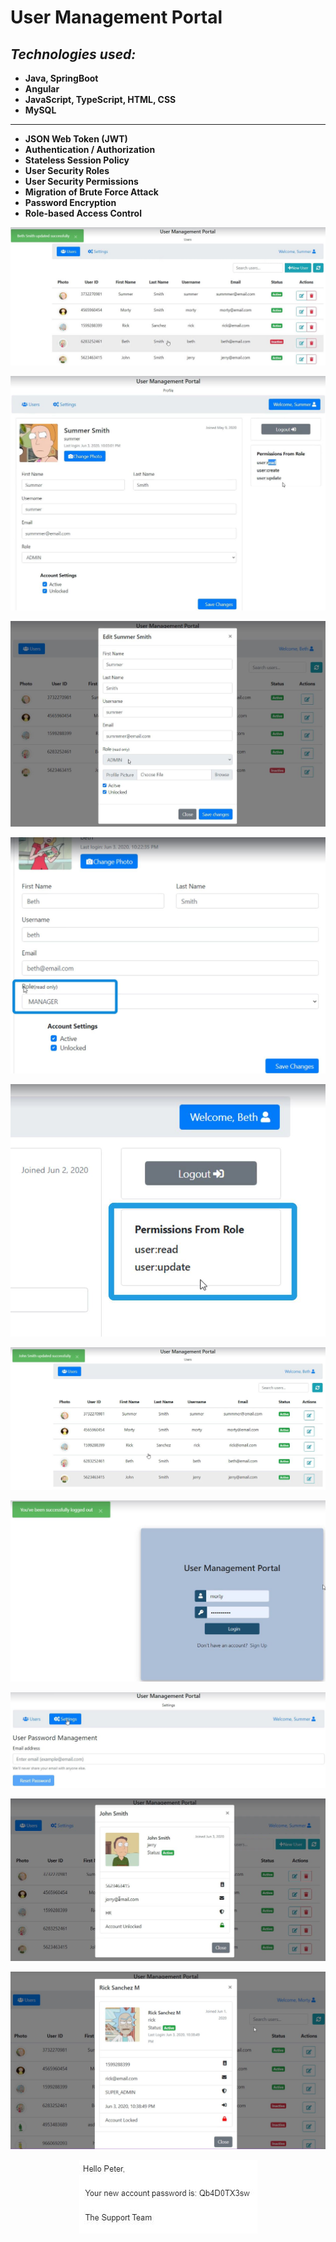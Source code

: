 # User Management Portal

## ***Technologies used:***

* **Java, SpringBoot**
* **Angular**
* **JavaScript, TypeScript, HTML, CSS**
* **MySQL**
---------------------------------------------------------------------

* **JSON Web Token (JWT)**
* **Authentication / Authorization**
* **Stateless Session Policy**
* **User Security Roles**
* **User Security Permissions**
* **Migration of Brute Force Attack**
* **Password Encryption**
* **Role-based Access Control**

<p align = "center">
<img src="https://github.com/iizdebski/usermanagementportal/blob/main/supportPortalAngularJWTBackend/supportportal/images/support_01.JPG">
</p>

<p align = "center">
<img src="https://github.com/iizdebski/usermanagementportal/blob/main/supportPortalAngularJWTBackend/supportportal/images/support_02.JPG">
</p>

<p align = "center">
<img src="https://github.com/iizdebski/usermanagementportal/blob/main/supportPortalAngularJWTBackend/supportportal/images/support_03.JPG"> 
</p>

<p align = "center">
<img src="https://github.com/iizdebski/usermanagementportal/blob/main/supportPortalAngularJWTBackend/supportportal/images/support_04.JPG">
</p>

<p align = "center">
<img src="https://github.com/iizdebski/usermanagementportal/blob/main/supportPortalAngularJWTBackend/supportportal/images/support_05.JPG">
</p>

<p align = "center">
<img src="https://github.com/iizdebski/usermanagementportal/blob/main/supportPortalAngularJWTBackend/supportportal/images/support_06.JPG">
</p>

<p align = "center">
<img src="https://github.com/iizdebski/usermanagementportal/blob/main/supportPortalAngularJWTBackend/supportportal/images/support_07.JPG">
</p>

<p align = "center">
<img src="https://github.com/iizdebski/usermanagementportal/blob/main/supportPortalAngularJWTBackend/supportportal/images/support_08.JPG">
</p>

<p align = "center">
<img src="https://github.com/iizdebski/usermanagementportal/blob/main/supportPortalAngularJWTBackend/supportportal/images/support_09.JPG">
</p>

<p align = "center">
<img src="https://github.com/iizdebski/usermanagementportal/blob/main/supportPortalAngularJWTBackend/supportportal/images/support_10.JPG">
</p>

<p align = "center">
<img src="https://github.com/iizdebski/usermanagementportal/blob/main/supportPortalAngularJWTBackend/supportportal/images/support_11.JPG">
</p>
